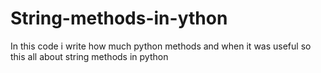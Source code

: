 # String-methods-in-ython
In this code i write how much python methods and when it was useful so this all about string methods in python 
